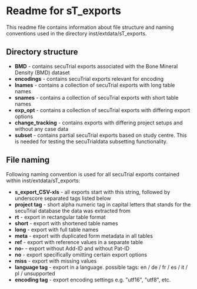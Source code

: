 # Readme for sT_exports
This readme file contains information about file structure and naming conventions used in the directory inst/extdata/sT_exports.

## Directory structure

- **BMD** - contains secuTrial exports associated with the Bone Mineral Density (BMD) dataset
- **encodings** - contains secuTrial exports relevant for encoding
- **lnames** - contains a collection of secuTrial exports with long table names
- **snames** - contains a collection of secuTrial exports with short table names
- **exp_opt** - contains a collection of secuTrial exports with differing export options
- **change_tracking** - contains exports with differing project setups and without any case data
- **subset** - contains partial secuTrial exports based on study centre. This is needed for testing the secuTrialdata subsetting functionality.

## File naming

Following naming convention is used for all secuTrial exports contained within inst/extdata/sT_exports:

- **s_export_CSV-xls** - all exports start with this string, followed by underscore separated tags listed below
- **project tag** - short alpha numeric tag in capital letters that stands for the secuTrial database the data was extracted from
- **rt** - export in rectangular table format
- **short** - export with shortened table names
- **long** - export with full table names
- **meta** - export with duplicated form metadata in all tables
- **ref** - export with reference values in a separate table
- **no-** - export without Add-ID and without Pat-ID
- **no** - export specifically omitting certain export options
- **miss** - export with missing values
- **language tag** - export in a language. possible tags: en / de / fr / es / it / pl / unsupported
- **encoding tag** - export encoding settings e.g. "utf16", "utf8", etc.
